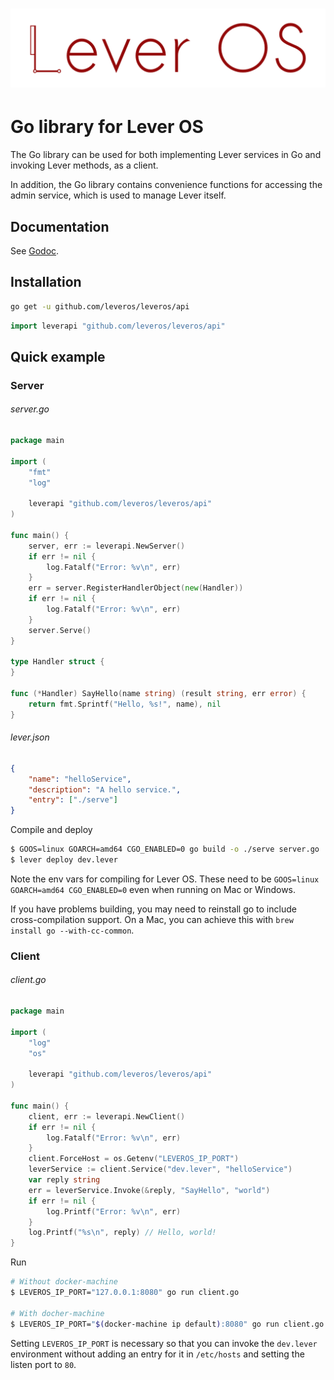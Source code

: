 ![Lever OS](../doc/images/leveros-logo-full-white-bg-v0.2.png "Lever OS")
=========================================================================

Go library for Lever OS
=======================

The Go library can be used for both implementing Lever services in Go and invoking Lever methods, as a client.

In addition, the Go library contains convenience functions for accessing the admin service, which is used to manage Lever itself.

Documentation
-------------

See [Godoc](https://godoc.org/github.com/leveros/leveros/api).

Installation
------------

```bash
go get -u github.com/leveros/leveros/api
```

```go
import leverapi "github.com/leveros/leveros/api"
```

Quick example
-------------

### Server

###### server.go

```go
package main

import (
	"fmt"
	"log"

	leverapi "github.com/leveros/leveros/api"
)

func main() {
	server, err := leverapi.NewServer()
	if err != nil {
		log.Fatalf("Error: %v\n", err)
	}
	err = server.RegisterHandlerObject(new(Handler))
	if err != nil {
		log.Fatalf("Error: %v\n", err)
	}
	server.Serve()
}

type Handler struct {
}

func (*Handler) SayHello(name string) (result string, err error) {
	return fmt.Sprintf("Hello, %s!", name), nil
}
```

###### lever.json

```json
{
    "name": "helloService",
    "description": "A hello service.",
    "entry": ["./serve"]
}
```

Compile and deploy

```bash
$ GOOS=linux GOARCH=amd64 CGO_ENABLED=0 go build -o ./serve server.go
$ lever deploy dev.lever
```

Note the env vars for compiling for Lever OS. These need to be
`GOOS=linux GOARCH=amd64 CGO_ENABLED=0` even when running on Mac or Windows.

If you have problems building, you may need to reinstall go to include
cross-compilation support. On a Mac, you can achieve this with
`brew install go --with-cc-common`.

### Client

###### client.go

```go
package main

import (
	"log"
	"os"

	leverapi "github.com/leveros/leveros/api"
)

func main() {
    client, err := leverapi.NewClient()
    if err != nil {
		log.Fatalf("Error: %v\n", err)
	}
	client.ForceHost = os.Getenv("LEVEROS_IP_PORT")
    leverService := client.Service("dev.lever", "helloService")
    var reply string
    err = leverService.Invoke(&reply, "SayHello", "world")
    if err != nil {
        log.Printf("Error: %v\n", err)
    }
    log.Printf("%s\n", reply) // Hello, world!
}
```

Run

```bash
# Without docker-machine
$ LEVEROS_IP_PORT="127.0.0.1:8080" go run client.go

# With docher-machine
$ LEVEROS_IP_PORT="$(docker-machine ip default):8080" go run client.go
```

Setting `LEVEROS_IP_PORT` is necessary so that you can invoke the `dev.lever` environment without adding an entry for it in `/etc/hosts` and setting the listen port to `80`.
